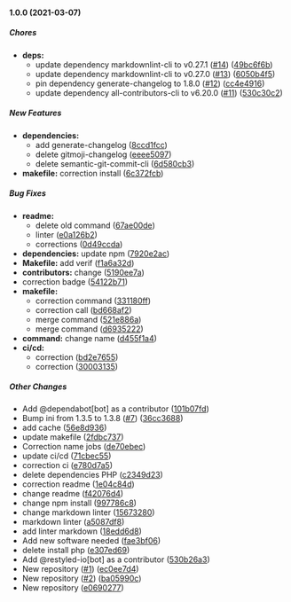 #### 1.0.0 (2021-03-07)

##### Chores

* **deps:**
  *  update dependency markdownlint-cli to v0.27.1 ([#14](https://github.com/hackariens/github/pull/14)) ([49bc6f6b](https://github.com/hackariens/github/commit/49bc6f6bb81c761dbf5f38523262204128f2b9fc))
  *  update dependency markdownlint-cli to v0.27.0 ([#13](https://github.com/hackariens/github/pull/13)) ([6050b4f5](https://github.com/hackariens/github/commit/6050b4f5b6a0b87ea83ed6a58fa74fed7dd8eb75))
  *  pin dependency generate-changelog to 1.8.0 ([#12](https://github.com/hackariens/github/pull/12)) ([cc4e4916](https://github.com/hackariens/github/commit/cc4e491673035788dcbed08668631ec32a6b8797))
  *  update dependency all-contributors-cli to v6.20.0 ([#11](https://github.com/hackariens/github/pull/11)) ([530c30c2](https://github.com/hackariens/github/commit/530c30c2beac4614f35021be6fc20634b7a2747e))

##### New Features

* **dependencies:**
  *  add generate-changelog ([8ccd1fcc](https://github.com/hackariens/github/commit/8ccd1fccf3b8211a8fab711e60c55a6d5e4e3651))
  *  delete gitmoji-changelog ([eeee5097](https://github.com/hackariens/github/commit/eeee509752afb615433ad5b3d9d508f5a40b1172))
  *  delete semantic-git-commit-cli ([6d580cb3](https://github.com/hackariens/github/commit/6d580cb353b9fc25d73562fd4fb1f5307f277c4b))
* **makefile:**  correction install ([6c372fcb](https://github.com/hackariens/github/commit/6c372fcb6dd2f68cfcd41186b81748b7560b7501))

##### Bug Fixes

* **readme:**
  *  delete old command ([67ae00de](https://github.com/hackariens/github/commit/67ae00def913cf504e60ee88de6a329144f6ecef))
  *  linter ([e0a126b2](https://github.com/hackariens/github/commit/e0a126b2f117965ceef1f37bdaf2db7aa2dc52d0))
  *  corrections ([0d49ccda](https://github.com/hackariens/github/commit/0d49ccda6195fbb03f22c62352e2b9c008c5ea96))
* **dependencies:**  update npm ([7920e2ac](https://github.com/hackariens/github/commit/7920e2ac180e8ff4fc5fddf4ca996495dfbca2e8))
* **Makefile:**  add verif ([f1a6a32d](https://github.com/hackariens/github/commit/f1a6a32d038be3c224c44e9d7da7f16dda05c8b1))
* **contributors:**  change ([5190ee7a](https://github.com/hackariens/github/commit/5190ee7acf73dbc8bff4235c35054e8f477a2a65))
*  correction badge ([54122b71](https://github.com/hackariens/github/commit/54122b715addb9388918d3034cee310c1340785c))
* **makefile:**
  *  correction command ([331180ff](https://github.com/hackariens/github/commit/331180ffe98e0d8f447825f4c557017f20185616))
  *  correction call ([bd668af2](https://github.com/hackariens/github/commit/bd668af276a43cf7d063e42363e02eebdc5aa71b))
  *  merge command ([521e886a](https://github.com/hackariens/github/commit/521e886aeccf3d8bf45658fad23d490cb8650892))
  *  merge command ([d6935222](https://github.com/hackariens/github/commit/d693522205ddff42c9b550f9248bf7646435a088))
* **command:**  change name ([d455f1a4](https://github.com/hackariens/github/commit/d455f1a4b4cd8e12166412f58244c426a8839e3a))
* **ci/cd:**
  *  correction ([bd2e7655](https://github.com/hackariens/github/commit/bd2e7655919c89b1581167e986d7dd408adce49b))
  *  correction ([30003135](https://github.com/hackariens/github/commit/30003135fb581e61c9e1c5b6d0cea1f9cfac5d79))

##### Other Changes

*  Add @dependabot[bot] as a contributor ([101b07fd](https://github.com/hackariens/github/commit/101b07fd157fa025a83aef7851f0bdfb5281ad6a))
*  Bump ini from 1.3.5 to 1.3.8 ([#7](https://github.com/hackariens/github/pull/7)) ([36cc3688](https://github.com/hackariens/github/commit/36cc3688853d52c33fdbea6dc3cfe14d0948deb9))
*  add cache ([56e8d936](https://github.com/hackariens/github/commit/56e8d93694233b2f88b868ed85587d7abe13d996))
*  update makefile ([2fdbc737](https://github.com/hackariens/github/commit/2fdbc737e4a1d81c4e82f625ea6320c74172255b))
*  Correction name jobs ([de70ebec](https://github.com/hackariens/github/commit/de70ebec3c2fc3336c76ae876410c69bca6b6eee))
*  update ci/cd ([71cbec55](https://github.com/hackariens/github/commit/71cbec55227596934eda0b9aae88f2d89b61f483))
*  correction ci ([e780d7a5](https://github.com/hackariens/github/commit/e780d7a5170e3f52cf9b44e12a3375e07954f1ff))
*  delete dependencies PHP ([c2349d23](https://github.com/hackariens/github/commit/c2349d232fe49a81d372ba37b74be0436551a4c3))
*  correction readme ([1e04c84d](https://github.com/hackariens/github/commit/1e04c84d200357e5b29b770ece4859427f7224d0))
*  change readme ([f42076d4](https://github.com/hackariens/github/commit/f42076d4a1a378ac6e2f946080612feb0980edc4))
*  change npm install ([997786c8](https://github.com/hackariens/github/commit/997786c8d4f509122b6acc6f53df8c4263f4aca2))
*  change markdown linter ([15673280](https://github.com/hackariens/github/commit/15673280e13afac4adab9083dcf5b56fa5e3f842))
*  markdown linter ([a5087df8](https://github.com/hackariens/github/commit/a5087df83e844498ee6f279cae09f1437e4a3d70))
*  add linter markdown ([18edd6d8](https://github.com/hackariens/github/commit/18edd6d8c448cfd831f4da9aa4fc74ee9f82e474))
*  Add new software needed ([fae3bf06](https://github.com/hackariens/github/commit/fae3bf06ca8acee1fdae060ddfaa357c29fe5ba8))
*  delete install php ([e307ed69](https://github.com/hackariens/github/commit/e307ed69d246e7d0fb9823cbd988d9f649ffa550))
*  Add @restyled-io[bot] as a contributor ([530b26a3](https://github.com/hackariens/github/commit/530b26a3ce933bb4f9f8a595207eb68a2946a4b7))
*  New repository ([#1](https://github.com/hackariens/github/pull/1)) ([ec0ee7d4](https://github.com/hackariens/github/commit/ec0ee7d46b9ec150f7c33a72c2cafe74a12c0019))
*  New repository ([#2](https://github.com/hackariens/github/pull/2)) ([ba05990c](https://github.com/hackariens/github/commit/ba05990cc26dfc5d2a672ed3acd63fdedce4e698))
*  New repository ([e0690277](https://github.com/hackariens/github/commit/e0690277713241b757bd7bae62c49fb81f37905c))

